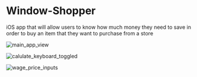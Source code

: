 # Window-Shopper
iOS app that will allow users to know how much money they need to save in order to buy an item that they want to purchase from a store

![main_app_view](https://user-images.githubusercontent.com/15992957/34755660-74e209f0-f593-11e7-8d50-ea24f1e90cfc.png)

![calulate_keyboard_toggled](https://user-images.githubusercontent.com/15992957/34755676-93b46c1a-f593-11e7-9d69-42bb02d5927d.png)

![wage_price_inputs](https://user-images.githubusercontent.com/15992957/34755684-a4666d1a-f593-11e7-968f-4835147bb9cc.png)
